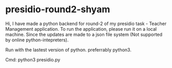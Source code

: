 # presidio-round2-shyam

Hi, I have made a python backend for round-2 of my presidio task - Teacher Management application. 
To run the application, please run it on a local machine. Since the updates are made to a json file system (Not supported by online python-intepreters).

Run with the lastest version of python.
preferrably python3.

Cmd: python3 presidio.py
